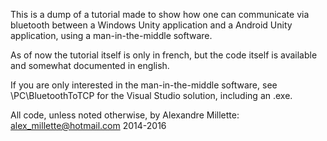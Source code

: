 
This is a dump of a tutorial made to show how one can communicate via bluetooth between a Windows Unity application and a Android Unity application, using a man-in-the-middle software.

As of now the tutorial itself is only in french, but the code itself is available and somewhat documented in english.

If you are only interested in the man-in-the-middle software, see \PC\BluetoothToTCP for the Visual Studio solution, including an .exe.

All code, unless noted otherwise, by Alexandre Millette: alex_millette@hotmail.com
2014-2016
